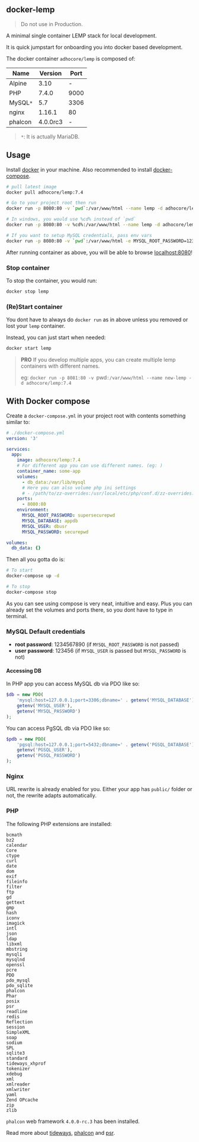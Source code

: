 ## docker-lemp

> Do not use in Production.

A minimal single container LEMP stack for local development.

It is quick jumpstart for onboarding you into docker based development.

The docker container `adhocore/lemp` is composed of:

Name    | Version | Port
--------|---------|------
Alpine  | 3.10    | -
PHP     | 7.4.0   | 9000
MySQL`*`| 5.7     | 3306
nginx   | 1.16.1  | 80
phalcon | 4.0.0rc3| -

> `*`: It is actually MariaDB.

## Usage

Install [docker](https://docs.docker.com/install/) in your machine.
Also recommended to install [docker-compose](https://docs.docker.com/compose/install/).

```sh
# pull latest image
docker pull adhocore/lemp:7.4

# Go to your project root then run
docker run -p 8080:80 -v `pwd`:/var/www/html --name lemp -d adhocore/lemp:7.4

# In windows, you would use %cd% instead of `pwd`
docker run -p 8080:80 -v %cd%:/var/www/html --name lemp -d adhocore/lemp:7.4

# If you want to setup MySQL credentials, pass env vars
docker run -p 8080:80 -v `pwd`:/var/www/html -e MYSQL_ROOT_PASSWORD=1234567890 -e MYSQL_USER=dbuser -e MYSQL_PASSWORD=123456 -e MYSQL_DATABASE=appdb --name lemp -d adhocore/lemp:7.4
```

After running container as above, you will be able to browse [localhost:8080](http://localhost:8080)!

### Stop container

To stop the container, you would run:

```sh
docker stop lemp
```

### (Re)Start container

You dont have to always do `docker run` as in above unless you removed or lost your `lemp` container.

Instead, you can just start when needed:

```sh
docker start lemp
```

> **PRO** If you develop multiple apps, you can create multiple lemp containers with different names.
>
> eg: `docker run -p 8081:80 -v `pwd`:/var/www/html --name new-lemp -d adhocore/lemp:7.4`


## With Docker compose

Create a `docker-compose.yml` in your project root with contents something similar to:

```yaml
# ./docker-compose.yml
version: '3'

services:
  app:
    image: adhocore/lemp:7.4
    # For different app you can use different names. (eg: )
    container_name: some-app
    volumes:
      - db_data:/var/lib/mysql
      # Here you can also volume php ini settings
      # - /path/to/zz-overrides:/usr/local/etc/php/conf.d/zz-overrides.ini
    ports:
      - 8080:80
    environment:
      MYSQL_ROOT_PASSWORD: supersecurepwd
      MYSQL_DATABASE: appdb
      MYSQL_USER: dbusr
      MYSQL_PASSWORD: securepwd

volumes:
  db_data: {}
```

Then all you gotta do is:

```sh
# To start
docker-compose up -d

# To stop
docker-compose stop
```

As you can see using compose is very neat, intuitive and easy.
Plus you can already set the volumes and ports there, so you dont have to type in terminal.

### MySQL Default credentials

- **root password**: 1234567890 (if `MYSQL_ROOT_PASSWORD` is not passed)
- **user password**: 123456 (if `MYSQL_USER` is passed but `MYSQL_PASSWORD` is not)

#### Accessing DB
In PHP app you can access MySQL db via PDO like so:
```php
$db = new PDO(
    'mysql:host=127.0.0.1;port=3306;dbname=' . getenv('MYSQL_DATABASE'),
    getenv('MYSQL_USER'),
    getenv('MYSQL_PASSWORD')
);
```

You can access PgSQL db via PDO like so:
```php
$pdb = new PDO(
    'pgsql:host=127.0.0.1;port=5432;dbname=' . getenv('PGSQL_DATABASE'),
    getenv('PGSQL_USER'),
    getenv('PGSQL_PASSWORD')
);
```

### Nginx

URL rewrite is already enabled for you.
Either your app has `public/` folder or not, the rewrite adapts automatically.

### PHP

The following PHP extensions are installed:

```
bcmath
bz2
calendar
Core
ctype
curl
date
dom
exif
fileinfo
filter
ftp
gd
gettext
gmp
hash
iconv
imagick
intl
json
ldap
libxml
mbstring
mysqli
mysqlnd
openssl
pcre
PDO
pdo_mysql
pdo_sqlite
phalcon
Phar
posix
psr
readline
redis
Reflection
session
SimpleXML
soap
sodium
SPL
sqlite3
standard
tideways_xhprof
tokenizer
xdebug
xml
xmlreader
xmlwriter
yaml
Zend OPcache
zip
zlib
```

`phalcon` web framework `4.0.0-rc.3` has been installed.

Read more about [tideways](https://github.com/tideways/php-xhprof-extension),
[phalcon](https://github.com/phalcon/cphalcon) and [psr](https://github.com/jbboehr/php-psr).
